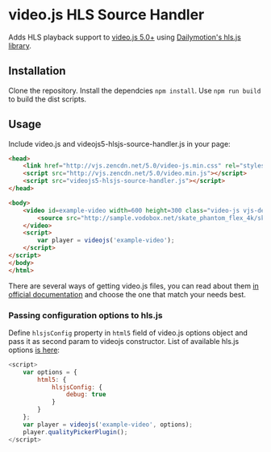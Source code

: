 # video.js HLS Source Handler

Adds HLS playback support to [video.js 5.0+](https://github.com/videojs/video.js) using [Dailymotion's hls.js library](https://github.com/dailymotion/hls.js).

## Installation

Clone the repository.
Install the dependcies `npm install`.
Use `npm run build` to build the dist scripts.

## Usage

Include video.js and videojs5-hlsjs-source-handler.js in your page:

```html
<head>
    <link href="http://vjs.zencdn.net/5.0/video-js.min.css" rel="stylesheet">
    <script src="http://vjs.zencdn.net/5.0/video.min.js"></script>
    <script src="videojs5-hlsjs-source-handler.js"></script>
</head>

<body>
    <video id=example-video width=600 height=300 class="video-js vjs-default-skin" controls>
        <source src="http://sample.vodobox.net/skate_phantom_flex_4k/skate_phantom_flex_4k.m3u8" type="application/x-mpegURL">
    </video>
    <script>
        var player = videojs('example-video');
    </script>
</script>
</body>
</html>
```

There are several ways of getting video.js files, you can read about them [in official documentation](http://videojs.com/getting-started/) and choose the one that match your needs best.

### Passing configuration options to hls.js

Define `hlsjsConfig` property in `html5` field of video.js options object and pass it as second param to videojs constructor. List of available hls.js options [is here](https://github.com/dailymotion/hls.js/blob/master/API.md#fine-tuning):

```javascript
<script>
    var options = {
        html5: {
            hlsjsConfig: {
                debug: true
            }
        }
    };
    var player = videojs('example-video', options);
    player.qualityPickerPlugin();
</script>
```
